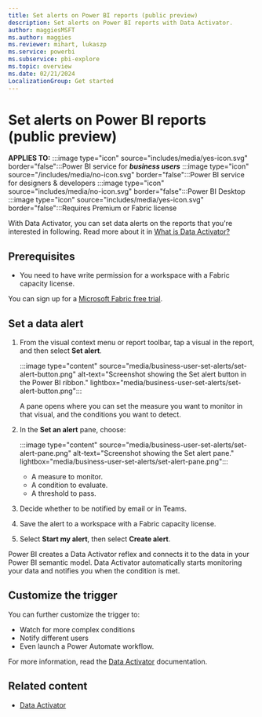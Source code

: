 ```yaml
---
title: Set alerts on Power BI reports (public preview)
description: Set alerts on Power BI reports with Data Activator.
author: maggiesMSFT
ms.author: maggies
ms.reviewer: mihart, lukaszp
ms.service: powerbi
ms.subservice: pbi-explore
ms.topic: overview
ms.date: 02/21/2024
LocalizationGroup: Get started
---
```


# Set alerts on Power BI reports (public preview)

**APPLIES TO:** :::image type="icon" source="includes/media/yes-icon.svg" border="false":::Power BI service for ***business users*** :::image type="icon" source="/includes/media/no-icon.svg" border="false":::Power BI service for designers & developers :::image type="icon" source="includes/media/no-icon.svg" border="false":::Power BI Desktop :::image type="icon" source="includes/media/yes-icon.svg" border="false":::Requires Premium or Fabric license 

With Data Activator, you can set data alerts on the reports that you're interested in following. Read more about it in [What is Data Activator?](/fabric/data-activator/data-activator-introduction)

## Prerequisites

- You need to have write permission for a workspace with a Fabric capacity license.

You can sign up for a [Microsoft Fabric free trial](https://aka.ms/try-fabric).

## Set a data alert

1. From the visual context menu or report toolbar, tap a visual in the report, and then select  **Set alert**.

    :::image type="content" source="media/business-user-set-alerts/set-alert-button.png" alt-text="Screenshot showing the Set alert button in the Power BI ribbon." lightbox="media/business-user-set-alerts/set-alert-button.png":::

    A pane opens where you can set the measure you want to monitor in that visual, and the conditions you want to detect.

1. In the **Set an alert** pane, choose:

    :::image type="content" source="media/business-user-set-alerts/set-alert-pane.png" alt-text="Screenshot showing the Set alert pane." lightbox="media/business-user-set-alerts/set-alert-pane.png":::

    - A measure to monitor.
    - A condition to evaluate.
    - A threshold to pass.

1. Decide whether to be notified by email or in Teams.
1. Save the alert to a workspace with a Fabric capacity license.
1. Select **Start my alert**, then select **Create alert**.

Power BI creates a Data Activator reflex and connects it to the data in your Power BI semantic model. Data Activator automatically starts monitoring your data and notifies you when the condition is met.

## Customize the trigger

You can further customize the trigger to:

- Watch for more complex conditions
- Notify different users
- Even launch a Power Automate workflow.

For more information, read the [Data Activator](/fabric/data-activator/data-activator-introduction) documentation.

## Related content

- [Data Activator](/fabric/data-activator/data-activator-introduction)
